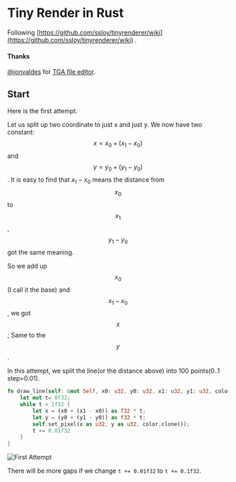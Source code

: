 # Tiny Render in Rust
Following [https://github.com/ssloy/tinyrenderer/wiki](https://github.com/ssloy/tinyrenderer/wiki) .

#### Thanks
[@jonvaldes](https://github.com/jonvaldes) for [TGA file editor](https://gist.github.com/jonvaldes/607fbc380f816d205afb).

## Start

Here is the first attempt.

Let us split up two coordinate to just x and just y. We now have two constant: $$x = x_0 + (x_1 - x_0)$$ and $$y = y_0 +(y_1 - y_0)$$. It is easy to find that $x_1 - x_0$ means the distance from $$x_0$$ to $$x_1$$, $$y_1 - y_0$$ got the same meaning.

So we add up $$x_0$$(I call it the base) and $$x_1 - x_0$$, we got $$x$$; Same to the $$y$$.

In this attempt, we split the line(or the distance above) into 100 points(0..1 step=0.01).

```rust
fn draw_line(self: &mut Self, x0: u32, y0: u32, x1: u32, y1: u32, color: Color) {
    let mut t= 0f32;
    while t < 1f32 {
        let x = (x0 + (x1 - x0)) as f32 * t;
        let y = (y0 + (y1 - y0)) as f32 * t;
        self.set_pixel(x as u32, y as u32, color.clone());
        t += 0.01f32
    }
}
```

![First Attempt](https://cdn.jsdelivr.net/gh/DarcJC/pictures-host/imgs/20210216175055.png)

There will be more gaps if we change `t += 0.01f32` to `t += 0.1f32`.